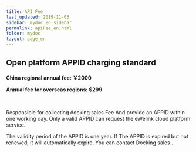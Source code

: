 ```yaml
---
title: API Fee
last_updated: 2019-11-03
sidebar: mydoc_en_sidebar
permalink: apiFee_en.html
folder: mydoc
layout: page_en
---
```



## Open platform APPID charging standard

**China regional annual fee: ￥2000**

**Annual fee for overseas regions: $299**

&emsp;

Responsible for collecting docking sales Fee And provide an APPID within one working day. Only a valid APPID can request the eWelink cloud platform service.

The validity period of the APPID is one year. If The APPID is expired but not renewed, it will automatically expire. You can contact Docking sales .



